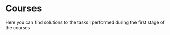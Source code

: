 # Courses
Here you can find solutions to the tasks I performed during the first stage of the courses
